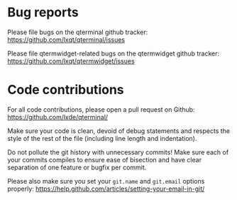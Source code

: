 # Bug reports

Please file bugs on the qterminal github tracker:
  https://github.com/lxqt/qterminal/issues

Please file qtermwidget-related bugs on the qtermwidget github tracker:
  https://github.com/lxqt/qtermwidget/issues


# Code contributions

For all code contributions, please open a pull request on Github:
  https://github.com/lxde/qterminal/

Make sure your code is clean, devoid of debug statements and respects the style
of the rest of the file (including line length and indentation).

Do not pollute the git history with unnecessary commits! Make sure each of your
commits compiles to ensure ease of bisection and have clear separation of one
feature or bugfix per commit.

Please also make sure you set your `git.name` and `git.email` options properly:
  https://help.github.com/articles/setting-your-email-in-git/
